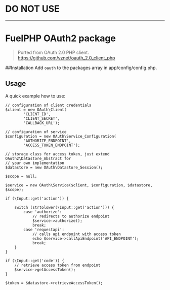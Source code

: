 # DO NOT USE
----

# FuelPHP OAuth2 package

> Ported from OAuth 2.0 PHP client. <https://github.com/vznet/oauth_2.0_client_php>

##Installation
Add `oauth` to the packages array in app/config/config.php.

## Usage

A quick example how to use:

	// configuration of client credentials
	$client = new OAuth\Client(
	        'CLIENT_ID',
	        'CLIENT_SECRET',
	        'CALLBACK_URL');

	// configuration of service
	$configuration = new OAuth\Service_Configuration(
	        'AUTHORIZE_ENDPOINT',
	        'ACCESS_TOKEN_ENDPOINT');

	// storage class for access token, just extend OAuth2\Datastore_Abstract for
	// your own implementation
	$datastore = new OAuth\Datastore_Session();

	$scope = null;

	$service = new OAuth\Service($client, $configuration, $datastore, $scope);

	if (\Input::get('action')) {

	    switch (strtolower(\Input::get('action'))) {
	        case 'authorize':
	            // redirects to authorize endpoint
	            $service->authorize();
	            break;
	        case 'requestapi':
	            // calls api endpoint with access token
	            echo $service->callApiEndpoint('API_ENDPOINT');
	            break;
	    }
	}

	if (\Input::get('code')) {
	    // retrieve access token from endpoint
	    $service->getAccessToken();
	}

	$token = $datastore->retrieveAccessToken();
